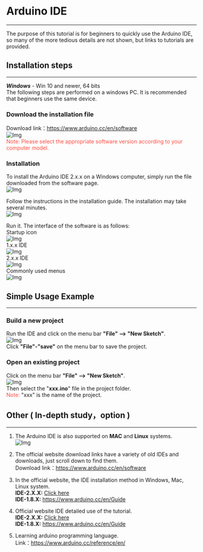 # Arduino IDE
------------- 
The purpose of this tutorial is for beginners to quickly use the Arduino IDE, so many of the more tedious details are not shown, but links to tutorials are provided.  

## Installation steps         
---------------------
***Windows*** - Win 10 and newer, 64 bits  
The following steps are performed on a windows PC. It is recommended that beginners use the same device.  

### Download the installation file
Download link：<https://www.arduino.cc/en/software>  
![Img](../../../_static/arduino/resources/arduino_ide/img/1img.png)    
<span style="color: rgb(255, 76, 65);"> Note: Please select the appropriate software version according to your computer model. </span>    

### Installation
To install the Arduino IDE 2.x.x on a Windows computer, simply run the file downloaded from the software page.  
![Img](../../../_static/arduino/resources/arduino_ide/img/2img.png)  

Follow the instructions in the installation guide. The installation may take several minutes.  
![Img](../../../_static/arduino/arduino_ide/img/3img.png)  

Run it. The interface of the software is as follows:    
Startup icon       
![Img](../../../_static/arduino/arduino_ide/img/7img.png)        
1.x.x IDE              
![Img](../../../_static/arduino/arduino_ide/img/9img.png)     
2.x.x IDE      
![Img](../../../_static/arduino/arduino_ide/img/8img.png)    
Commonly used menus        
![Img](../../../_static/arduino/arduino_ide/img/10img.png)       

## Simple Usage Example         
-----------------------
### Build a new project
Run the IDE and click on the menu bar **"File" --> "New Sketch"**.  
![Img](../../../_static/arduino/arduino_ide/img/4img.png)  
Click **"File"-"save"** on the menu bar to save the project.  

### Open an existing project
Click on the menu bar **"File" --> "New Sketch"**.  
![Img](../../../_static/arduino/arduino_ide/img/5img.png)  
Then select the "**xxx.ino**" file in the project folder.  
<span style="color: rgb(255, 76, 65);">Note:</span> "xxx" is the name of the project.  

## Other ( In-depth study，option )           
-----------------------------------
1. The Arduino IDE is also supported on **MAC** and **Linux** systems.  
![Img](../../../_static/arduino/arduino_ide/img/6img.png)  

2. The official website download links have a variety of old IDEs and downloads, just scroll down to find them.  
Download link：<https://www.arduino.cc/en/software>    

3. In the official website, the IDE installation method in Windows, Mac, Linux system.  
**IDE-2.X.X:** [Click here](https://docs.arduino.cc/software/ide-v2/tutorials/getting-started/ide-v2-downloading-and-installing)  
**IDE-1.8.X:** <https://www.arduino.cc/en/Guide>  
 
4. Official website IDE detailed use of the tutorial.  
**IDE-2.X.X:** [Click here](https://docs.arduino.cc/software/ide-v2?_gl=1*euk9h2*_ga*NDAzNDc1MzkzLjE2NjM5OTc5OTE.*_ga_NEXN8H46L5*MTY3OTQ3MDU1NC4yMy4xLjE2Nzk0NzI1MTEuMC4wLjA.)  
**IDE-1.8.X:** <https://www.arduino.cc/en/Guide>  

5. Learning arduino programming language.  
Link：<https://www.arduino.cc/reference/en/>  



